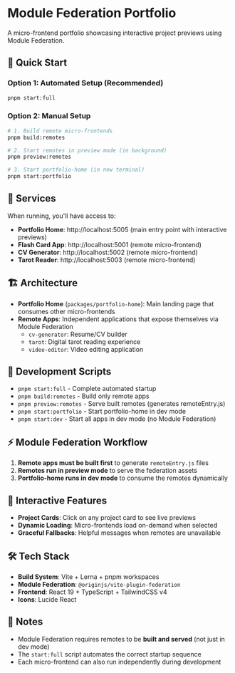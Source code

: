 # Module Federation Portfolio

A micro-frontend portfolio showcasing interactive project previews using Module Federation.

## 🚀 Quick Start

### Option 1: Automated Setup (Recommended)
```bash
pnpm start:full
```

### Option 2: Manual Setup
```bash
# 1. Build remote micro-frontends
pnpm build:remotes

# 2. Start remotes in preview mode (in background)
pnpm preview:remotes

# 3. Start portfolio-home (in new terminal)
pnpm start:portfolio
```

## 📍 Services

When running, you'll have access to:

- **Portfolio Home**: http://localhost:5005 (main entry point with interactive previews)
- **Flash Card App**: http://localhost:5001 (remote micro-frontend)
- **CV Generator**: http://localhost:5002 (remote micro-frontend)  
- **Tarot Reader**: http://localhost:5003 (remote micro-frontend)

## 🏗️ Architecture

- **Portfolio Home** (`packages/portfolio-home`): Main landing page that consumes other micro-frontends
- **Remote Apps**: Independent applications that expose themselves via Module Federation
  - `cv-generator`: Resume/CV builder
  - `tarot`: Digital tarot reading experience
  - `video-editor`: Video editing application

## 🔧 Development Scripts

- `pnpm start:full` - Complete automated startup
- `pnpm build:remotes` - Build only remote apps
- `pnpm preview:remotes` - Serve built remotes (generates remoteEntry.js)
- `pnpm start:portfolio` - Start portfolio-home in dev mode
- `pnpm start:dev` - Start all apps in dev mode (no Module Federation)

## ⚡ Module Federation Workflow

1. **Remote apps must be built first** to generate `remoteEntry.js` files
2. **Remotes run in preview mode** to serve the federation assets
3. **Portfolio-home runs in dev mode** to consume the remotes dynamically

## 🎯 Interactive Features

- **Project Cards**: Click on any project card to see live previews
- **Dynamic Loading**: Micro-frontends load on-demand when selected
- **Graceful Fallbacks**: Helpful messages when remotes are unavailable

## 🛠️ Tech Stack

- **Build System**: Vite + Lerna + pnpm workspaces
- **Module Federation**: `@originjs/vite-plugin-federation`
- **Frontend**: React 19 + TypeScript + TailwindCSS v4
- **Icons**: Lucide React

## 📝 Notes

- Module Federation requires remotes to be **built and served** (not just in dev mode)
- The `start:full` script automates the correct startup sequence
- Each micro-frontend can also run independently during development
